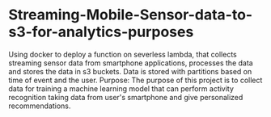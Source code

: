 # Streaming-Mobile-Sensor-data-to-s3-for-analytics-purposes
Using docker to deploy a function on severless lambda, that collects streaming sensor data from smartphone applications, processes the data and stores the data in s3 buckets. Data is stored with partitions based on time of event and the user.
Purpose: The purpose of this project is to collect data for training a machine learning model that can perform activity recognition taking data from user's smartphone and give personalized recommendations.
